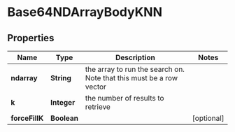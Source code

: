 
# Base64NDArrayBodyKNN

## Properties
Name | Type | Description | Notes
------------ | ------------- | ------------- | -------------
**ndarray** | **String** | the array to run the search on. Note that this must be a row vector | 
**k** | **Integer** | the number of results to retrieve | 
**forceFillK** | **Boolean** |  |  [optional]



